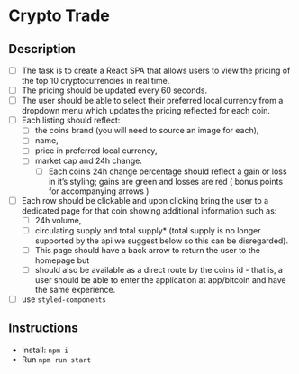 # Crypto Trade

## Description

- [ ] The task is to create a React SPA that allows users to view the pricing of the top 10 cryptocurrencies in real time. 
- [ ] The pricing should be updated every 60 seconds.
- [ ] The user should be able to select their preferred local currency from a dropdown menu which updates the pricing reflected for each coin.
- [ ] Each listing should reflect:
  - [ ] the coins brand (you will need to source an image for each), 
  - [ ] name, 
  - [ ] price in preferred local currency, 
  - [ ] market cap and 24h change. 
    - [ ] Each coin’s 24h change percentage should reflect a gain or loss in it’s styling; gains are green and losses are red ( bonus points for accompanying arrows )
- [ ] Each row should be clickable and upon clicking bring the user to a dedicated page for that coin showing additional information such as:
  - [ ] 24h volume, 
  - [ ] circulating supply and total supply* (total supply is no longer supported by the api we suggest below so this can be disregarded). 
  - [ ] This page should have a back arrow to return the user to the homepage but
  - [ ] should also be available as a direct route by the coins id - that is, a user should be able to enter the application at app/bitcoin and have the same experience.
- [ ] use `styled-components`

## Instructions

 - Install: `npm i`
 - Run `npm run start`